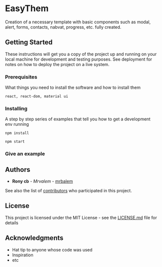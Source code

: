 # EasyThem

Creation of a necessary template with basic components such as modal, alert, forms, contacts, nabvat, progress, etc. fully created.

## Getting Started

These instructions will get you a copy of the project up and running on your local machine for development and testing purposes. See deployment for notes on how to deploy the project on a live system.

### Prerequisites

What things you need to install the software and how to install them

```
react, react-dom, material ui
```

### Installing

A step by step series of examples that tell you how to get a development env running


```
npm install
```
```
npm start
```

### Give an example


## Authors

* **Rony cb** - *Mrvalem* - [mrbalem](https://https://github.com/mrbalem)

See also the list of [contributors](https://github.com/mrbalem/EasyTheme/contributors) who participated in this project.

## License

This project is licensed under the MIT License - see the [LICENSE.md](LICENSE.md) file for details

## Acknowledgments

* Hat tip to anyone whose code was used
* Inspiration
* etc

